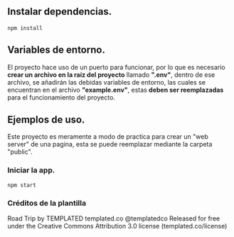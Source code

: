 ## Instalar dependencias.

```
npm install
```

## Variables de entorno.

El proyecto hace uso de un puerto para funcionar, por lo que es necesario **crear un archivo en la raíz del proyecto** llamado **".env"**, dentro de ese archivo, se añadirán las debidas variables de entorno, las cuales se encuentran en el archivo **"example.env"**, estas **deben ser reemplazadas** para el funcionamiento del proyecto.

## Ejemplos de uso.

Este proyecto es meramente a modo de practica para crear un "web server" de una pagina, esta se puede reemplazar mediante la carpeta "public".

### Iniciar la app.

```
npm start
```

### Créditos de la plantilla

Road Trip by TEMPLATED
templated.co @templatedco
Released for free under the Creative Commons Attribution 3.0 license (templated.co/license)
